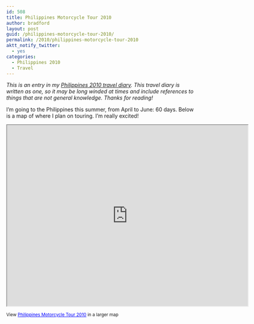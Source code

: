 ```yaml
---
id: 508
title: Philippines Motorcycle Tour 2010
author: bradford
layout: post
guid: /philippines-motorcycle-tour-2010/
permalink: /2010/philippines-motorcycle-tour-2010
aktt_notify_twitter:
  - yes
categories:
  - Philippines 2010
  - Travel
---
```

*This is an entry in my *[*Philippines 2010 travel diary*][1]*. This travel diary is written as one, so it may be long winded at times and include references to things that are not general knowledge. Thanks for reading!*

I’m going to the Philippines this summer, from April to June: 60 days. Below is a map of where I plan on touring. I’m really excited!

<iframe src="https://www.google.com/maps/d/embed?mid=1wrYal7LgyRNmxyVAWx3d6VUuH_M" width="640" height="480"></iframe>
  
<small>View <a style="color: #0000ff; text-align: left;" href="https://maps.google.com/maps/ms?msa=0&msid=201567053413879393611.00048dcec869a3dc37ced&hl=en&ie=UTF8&t=m&ll=9.492408,124.343262&spn=7.579749,9.338379&z=6&source=embed">Philippines Motorcycle Tour 2010</a> in a larger map</small>

 [1]: /travel/philippines-2010/
